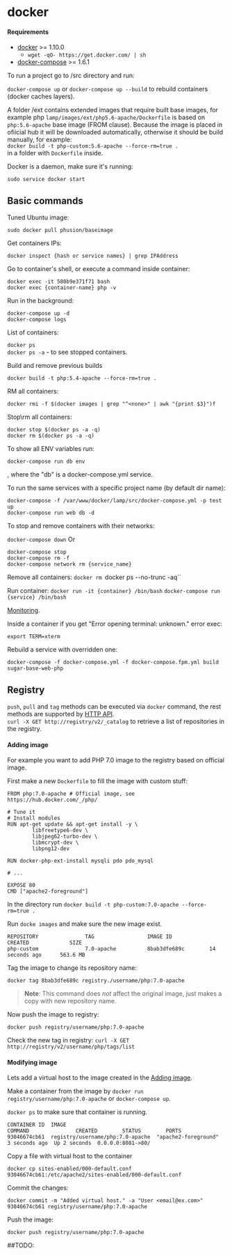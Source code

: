 docker
======

#### Requirements
* [docker](https://docs.docker.com/) >= 1.10.0
  * `wget -qO- https://get.docker.com/ | sh`
* [docker-compose](https://docs.docker.com/compose/) >= 1.6.1

To run a project go to <project>/src directory and run:

`docker-compose up` or `docker-compose up --build` to rebuild containers (docker caches layers).

A folder <project>/ext contains extended images that require built base images,
for example php `lamp/images/ext/php5.6-apache/Dockerfile` is based on `php:5.6-apache` base image (FROM clause).
Because the image is placed in ofiicial hub it will be downloaded automatically, otherwise it should be build manually, for example:  
`docker build -t php-custom:5.6-apache --force-rm=true .`  
in a folder with `Dockerfile` inside.

Docker is a daemon, make sure it's running:

`sudo service docker start`

## Basic commands
Tuned Ubuntu image:

`sudo docker pull phusion/baseimage`

Get containers IPs:

`docker inspect {hash or service names} | grep IPAddress`

Go to container's shell, or execute a command inside container:

`docker exec -it 580b9e371f71 bash`  
`docker exec {container-name} php -v`

Run in the background:

`docker-compose up -d`  
`docker-compose logs`

List of containers:

`docker ps`  
`docker ps -a` - to see stopped containers.

Build and remove previous builds

`docker build -t php:5.4-apache --force-rm=true .`

RM all <none> containers:

`docker rmi -f $(docker images | grep "^<none>" | awk "{print $3}")f`

Stop\rm all containers:

`docker stop $(docker ps -a -q)`  
`docker rm $(docker ps -a -q)`

To show all ENV variables run:

`docker-compose run db env`

, where the "db" is a docker-compose.yml service.

To run the same services with a specific project name (by default dir name):

`docker-compose -f /var/www/docker/lamp/src/docker-compose.yml -p test up`  
`docker-compose run web db -d`

To stop and remove containers with their networks:

`docker-compose down`
Or

`docker-compose stop`  
`docker-compose rm -f`  
`docker-compose network rm {service_name}`

Remove all containers:
`docker rm `docker ps --no-trunc -aq``

Run container:
`docker run -it {container} /bin/bash`
`docker-compose run {service} /bin/bash`

[Monitoring](http://www.weave.works/products/weave-scope/).

Inside a container if you get "Error opening terminal: unknown." error exec:

`export TERM=xterm`

Rebuild a service with overridden one:

`docker-compose -f docker-compose.yml -f docker-compose.fpm.yml build sugar-base-web-php`

## Registry
`push`, `pull` and `tag` methods can be executed via `docker` command, the rest methods are supported by [HTTP API](https://docs.docker.com/registry/spec/api/).  
`curl -X GET http://registry/v2/_catalog` to retrieve a list of repositories in the registry.

#### Adding image
For example you want to add PHP 7.0 image to the registry based on official image.

First make a new `Dockerfile` to fill the image with custom stuff:
```
FROM php:7.0-apache # Official image, see https://hub.docker.com/_/php/

# Tune it
# Install modules
RUN apt-get update && apt-get install -y \
        libfreetype6-dev \
        libjpeg62-turbo-dev \
        libmcrypt-dev \
        libpng12-dev

RUN docker-php-ext-install mysqli pdo pdo_mysql

# ...

EXPOSE 80
CMD ["apache2-foreground"]
```

In the directory run `docker build -t php-custom:7.0-apache --force-rm=true .`

Run `docke images` and make sure the new image exist.
```
REPOSITORY               TAG                 IMAGE ID            CREATED             SIZE
php-custom               7.0-apache          8bab3dfe689c        14 seconds ago      563.6 MB
```

Tag the image to change its repository name:

`docker tag 8bab3dfe689c registry./username/php:7.0-apache`

> **Note**: This command does *not* affect the original image, just makes a copy with new repository name.

Now push the image to registry:

`docker push registry/username/php:7.0-apache`

Check the new tag in registry:
`curl -X GET http://registry/v2/username/php/tags/list`

#### Modifying image
Lets add a virtual host to the image created in the [Adding image](#adding-image).

Make a container from the image by `docker run registry/username/php:7.0-apache` or `docker-compose up`.

`docker ps` to make sure that container is running.
```
CONTAINER ID  IMAGE                                                   COMMAND               CREATED        STATUS        PORTS 
93046674cb61  registry/username/php:7.0-apache  "apache2-foreground"  3 seconds ago  Up 2 seconds  0.0.0.0:8081->80/
```

Copy a file with virtual host to the container

`docker cp sites-enabled/000-default.conf 93046674cb61:/etc/apache2/sites-enabled/000-default.conf`

Commit the changes:

`docker commit -m "Added virtual host." -a "User <email@ex.com>" 93046674cb61 registry/username/php:7.0-apache`

Push the image:

`docker push registry/username/php:7.0-apache`

##TODO:
